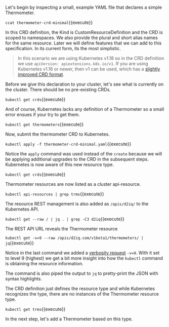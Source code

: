 Let's begin by inspecting a small, example YAML file that declares a simple Thermometer.

`ccat thermometer-crd-minimal`{{execute}}

In this CRD definition, the Kind is CustomResourceDefinition and the CRD is scoped to namespaces. We also provide the plural and short alias names for the same resource. Later we will define features that we can add to this specification. In its current form, its the most simplistic.

> In this scenario we are using Kubernetes v1.18 so in the CRD definition we use `apiVersion: apiextensions.k8s.io/v1`. If you are using Kubernetes v1.16 or newer, then v1 can be used, which has a [slightly improved CRD format](https://kubernetes.io/docs/tasks/access-kubernetes-api/custom-resources/custom-resource-definition-versioning/#specify-multiple-versions).

Before we give this declaration to your cluster, let's see what is currently on the cluster. There should be no pre-existing CRDs.

`kubectl get crds`{{execute}}

And of course, Kubernetes lacks any definition of a Thermometer so a small error ensues if your try to get them.

`kubectl get thermometers`{{execute}}

Now, submit the thermometer CRD to Kubernetes.

`kubectl apply -f thermometer-crd-minimal.yaml`{{execute}}

Notice the `apply` command was used instead of the `create` because we will be applying additional upgrades to the CRD in the subsequent steps. Kubernetes is now aware of this new resource type.

`kubectl get crds`{{execute}}

Thermometer resources are now listed as a cluster api-resource.

`kubectl api-resources | grep trms`{{execute}}

The resource REST management is also added as `/apis/d2iq/` to the Kubernetes API.

`kubectl get --raw / | jq . | grep -C3 d2iq`{{execute}}

The REST API URL reveals the Thermometer resource

`kubectl get -v=9 --raw /apis/d2iq.com/v1beta1/thermometers/ | jq`{{execute}}

Notice in the last command we added a [verbosity request](https://kubernetes.io/docs/reference/kubectl/cheatsheet/#kubectl-output-verbosity-and-debugging) `-v=9`. With it set to level 9 (highest) we get a bit more insight into how the `kubectl` command is obtaining the resource information.

The command is also piped the output to `jq` to pretty-print the JSON with syntax highlights.

The CRD definition just defines the resource type and while Kubernetes recognizes the type, there are no instances of the Thermometer resource type.

`kubectl get trms`{{execute}}

In the next step, let's add a Thermometer based on this type.
